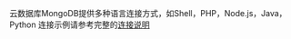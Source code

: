 ﻿云数据库MongoDB提供多种语言连接方式，如Shell，PHP，Node.js，Java，Python
连接示例请参考完整的[连接说明](https://www.qcloud.com/document/product/240/3563)